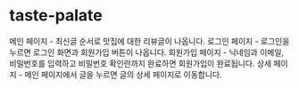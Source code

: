 # taste-palate

메인 페이지 - 최신글 순서로 맛집에 대한 리뷰글이 나옵니다.
로그인 페이지 - 로그인을 누르면 로그인 화면과 회원가입 버튼이 나옵니다.
회원가입 페이지 - 닉네임과 이메일, 비밀번호를 입력하고 비밀번호 확인란까지 완료하면 회원가입이 완료됩니다.
상세 페이지 - 메인 페이지에서 글을 누르면 글의 상세 페이지로 이동합니다.
